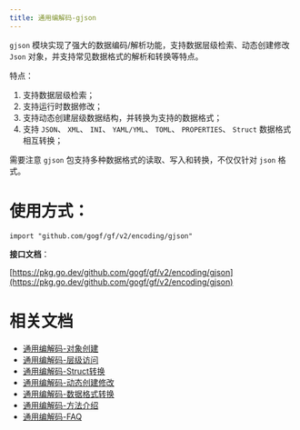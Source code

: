 ```yaml
---
title: 通用编解码-gjson
---
```


`gjson` 模块实现了强大的数据编码/解析功能，支持数据层级检索、动态创建修改 `Json` 对象，并支持常见数据格式的解析和转换等特点。

特点：

1. 支持数据层级检索；
2. 支持运行时数据修改；
3. 支持动态创建层级数据结构，并转换为支持的数据格式；
4. 支持 `JSON`、 `XML`、 `INI`、 `YAML/YML`、 `TOML`、 `PROPERTIES`、 `Struct` 数据格式相互转换；

需要注意 `gjson` 包支持多种数据格式的读取、写入和转换，不仅仅针对 `json` 格式。

# **使用方式**：

```
import "github.com/gogf/gf/v2/encoding/gjson"
```

**接口文档**：

[https://pkg.go.dev/github.com/gogf/gf/v2/encoding/gjson](https://pkg.go.dev/github.com/gogf/gf/v2/encoding/gjson)

# 相关文档

- [通用编解码-对象创建](/docs/组件列表/编码解码/通用编解码-gjson/通用编解码-对象创建)
- [通用编解码-层级访问](/docs/组件列表/编码解码/通用编解码-gjson/通用编解码-层级访问)
- [通用编解码-Struct转换](/docs/组件列表/编码解码/通用编解码-gjson/通用编解码-Struct转换)
- [通用编解码-动态创建修改](/docs/组件列表/编码解码/通用编解码-gjson/通用编解码-动态创建修改)
- [通用编解码-数据格式转换](/docs/组件列表/编码解码/通用编解码-gjson/通用编解码-数据格式转换)
- [通用编解码-方法介绍](/docs/组件列表/编码解码/通用编解码-gjson/通用编解码-方法介绍)
- [通用编解码-FAQ](/docs/组件列表/编码解码/通用编解码-gjson/通用编解码-FAQ)